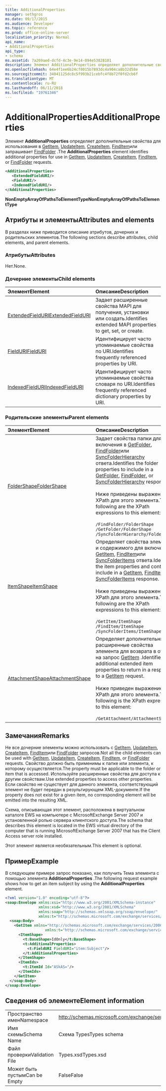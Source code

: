 ```yaml
---
title: AdditionalProperties
manager: sethgros
ms.date: 09/17/2015
ms.audience: Developer
ms.topic: reference
ms.prod: office-online-server
localization_priority: Normal
api_name:
- AdditionalProperties
api_type:
- schema
ms.assetid: 7a269aed-dcfd-4c3e-9e14-094e53828101
description: Элемент AdditionalProperties определяет дополнительные свойства для использования в GetItem, UpdateItem, CreateItem, FindItem или запрашивает FindFolder.
ms.openlocfilehash: 64e4f1ee6b24cf8015b7893dc4a904ca8b32d58e
ms.sourcegitcommit: 34041125dc8c5f993b21cebfc4f8b72f0fd2cb6f
ms.translationtype: MT
ms.contentlocale: ru-RU
ms.lasthandoff: 06/11/2018
ms.locfileid: "19761346"
---
```

# <a name="additionalproperties"></a><span data-ttu-id="2cdcf-103">AdditionalProperties</span><span class="sxs-lookup"><span data-stu-id="2cdcf-103">AdditionalProperties</span></span>

<span data-ttu-id="2cdcf-104">Элемент **AdditionalProperties** определяет дополнительные свойства для использования в [GetItem](getitem.md), [UpdateItem](updateitem.md), [CreateItem](createitem.md), [FindItem](finditem.md)или запрашивает [FindFolder](findfolder.md) .</span><span class="sxs-lookup"><span data-stu-id="2cdcf-104">The **AdditionalProperties** element identifies additional properties for use in [GetItem](getitem.md), [UpdateItem](updateitem.md), [CreateItem](createitem.md), [FindItem](finditem.md), or [FindFolder](findfolder.md) requests.</span></span> 
  
```xml
<AdditionalProperties>
   <ExtendedFieldURI/>
   <FieldURI/>
   <IndexedFieldURI/>
</AdditionalProperties>
```

 <span data-ttu-id="2cdcf-105">**NonEmptyArrayOfPathsToElementType**</span><span class="sxs-lookup"><span data-stu-id="2cdcf-105">**NonEmptyArrayOfPathsToElementType**</span></span>
## <a name="attributes-and-elements"></a><span data-ttu-id="2cdcf-106">Атрибуты и элементы</span><span class="sxs-lookup"><span data-stu-id="2cdcf-106">Attributes and elements</span></span>

<span data-ttu-id="2cdcf-107">В разделах ниже приводится описание атрибутов, дочерних и родительских элементов.</span><span class="sxs-lookup"><span data-stu-id="2cdcf-107">The following sections describe attributes, child elements, and parent elements.</span></span>
  
### <a name="attributes"></a><span data-ttu-id="2cdcf-108">Атрибуты</span><span class="sxs-lookup"><span data-stu-id="2cdcf-108">Attributes</span></span>

<span data-ttu-id="2cdcf-109">Нет.</span><span class="sxs-lookup"><span data-stu-id="2cdcf-109">None.</span></span>
  
### <a name="child-elements"></a><span data-ttu-id="2cdcf-110">Дочерние элементы</span><span class="sxs-lookup"><span data-stu-id="2cdcf-110">Child elements</span></span>

|<span data-ttu-id="2cdcf-111">**Элемент**</span><span class="sxs-lookup"><span data-stu-id="2cdcf-111">**Element**</span></span>|<span data-ttu-id="2cdcf-112">**Описание**</span><span class="sxs-lookup"><span data-stu-id="2cdcf-112">**Description**</span></span>|
|:-----|:-----|
|[<span data-ttu-id="2cdcf-113">ExtendedFieldURI</span><span class="sxs-lookup"><span data-stu-id="2cdcf-113">ExtendedFieldURI</span></span>](extendedfielduri.md) <br/> |<span data-ttu-id="2cdcf-114">Задает расширенные свойства MAPI для получения, установки или создать.</span><span class="sxs-lookup"><span data-stu-id="2cdcf-114">Identifies extended MAPI properties to get, set, or create.</span></span>  <br/> |
|[<span data-ttu-id="2cdcf-115">FieldURI</span><span class="sxs-lookup"><span data-stu-id="2cdcf-115">FieldURI</span></span>](fielduri.md) <br/> |<span data-ttu-id="2cdcf-116">Идентифицирует часто упоминаемые свойства по URI.</span><span class="sxs-lookup"><span data-stu-id="2cdcf-116">Identifies frequently referenced properties by URI.</span></span>  <br/> |
|[<span data-ttu-id="2cdcf-117">IndexedFieldURI</span><span class="sxs-lookup"><span data-stu-id="2cdcf-117">IndexedFieldURI</span></span>](indexedfielduri.md) <br/> |<span data-ttu-id="2cdcf-118">Идентифицирует часто упоминаемые свойства словаря по URI.</span><span class="sxs-lookup"><span data-stu-id="2cdcf-118">Identifies frequently referenced dictionary properties by URI.</span></span>  <br/> |
   
### <a name="parent-elements"></a><span data-ttu-id="2cdcf-119">Родительские элементы</span><span class="sxs-lookup"><span data-stu-id="2cdcf-119">Parent elements</span></span>

|<span data-ttu-id="2cdcf-120">**Элемент**</span><span class="sxs-lookup"><span data-stu-id="2cdcf-120">**Element**</span></span>|<span data-ttu-id="2cdcf-121">**Описание**</span><span class="sxs-lookup"><span data-stu-id="2cdcf-121">**Description**</span></span>|
|:-----|:-----|
|[<span data-ttu-id="2cdcf-122">FolderShape</span><span class="sxs-lookup"><span data-stu-id="2cdcf-122">FolderShape</span></span>](foldershape.md) <br/> | <span data-ttu-id="2cdcf-123">Задает свойства папки для включения в [GetFolder](getfolder.md), [FindFolder](findfolder.md)или [SyncFolderHierarchy](syncfolderhierarchy.md) ответа.</span><span class="sxs-lookup"><span data-stu-id="2cdcf-123">Identifies the folder properties to include in a [GetFolder](getfolder.md), [FindFolder](findfolder.md), or [SyncFolderHierarchy](syncfolderhierarchy.md) response.</span></span><br/><br/>  <span data-ttu-id="2cdcf-124">Ниже приведены выражения XPath для этого элемента.</span><span class="sxs-lookup"><span data-stu-id="2cdcf-124">The following are the XPath expressions to this element:</span></span><br/><br/>  `/FindFolder/FolderShape` <br/>  `/GetFolder/FolderShape` <br/>  `/SyncFolderHierarchy/FolderShape` <br/> |
|[<span data-ttu-id="2cdcf-125">ItemShape</span><span class="sxs-lookup"><span data-stu-id="2cdcf-125">ItemShape</span></span>](itemshape.md) <br/> | <span data-ttu-id="2cdcf-126">Определяет свойства элемента и содержимого для включения в [GetItem](getitem.md), [FindItem](finditem.md)или [SyncFolderItems](syncfolderitems.md) ответа.</span><span class="sxs-lookup"><span data-stu-id="2cdcf-126">Identifies the item properties and content to include in a [GetItem](getitem.md), [FindItem](finditem.md), or [SyncFolderItems](syncfolderitems.md) response.</span></span><br/><br/>  <span data-ttu-id="2cdcf-127">Ниже приведены выражения XPath для этого элемента.</span><span class="sxs-lookup"><span data-stu-id="2cdcf-127">The following are the XPath expressions to this element:</span></span><br/><br/>  `/GetItem/ItemShape` <br/>  `/FindItem/ItemShape` <br/>  `/SyncFolderItems/ItemShape` <br/> |
|[<span data-ttu-id="2cdcf-128">AttachmentShape</span><span class="sxs-lookup"><span data-stu-id="2cdcf-128">AttachmentShape</span></span>](attachmentshape.md) <br/> |<span data-ttu-id="2cdcf-129">Определяет дополнительные расширенные свойства элемента для возврата в ответ на запрос [GetItem](getitem.md) .</span><span class="sxs-lookup"><span data-stu-id="2cdcf-129">Identifies additional extended item properties to return in a response to a [GetItem](getitem.md) request.</span></span><br/><br/> <span data-ttu-id="2cdcf-130">Ниже приведен выражение XPath для этого элемента.</span><span class="sxs-lookup"><span data-stu-id="2cdcf-130">The following is the XPath expression to this element:</span></span><br/><br/>  `/GetAttachment/AttachmentShape` <br/> |
   
## <a name="remarks"></a><span data-ttu-id="2cdcf-131">Замечания</span><span class="sxs-lookup"><span data-stu-id="2cdcf-131">Remarks</span></span>

<span data-ttu-id="2cdcf-132">Не все дочерние элементы можно использовать с [GetItem](getitem.md), [UpdateItem](updateitem.md), [CreateItem](createitem.md), [FindItem](finditem.md)или [FindFolder](findfolder.md) запросов.</span><span class="sxs-lookup"><span data-stu-id="2cdcf-132">Not all the child elements can be used with [GetItem](getitem.md), [UpdateItem](updateitem.md), [CreateItem](createitem.md), [FindItem](finditem.md), or [FindFolder](findfolder.md) requests.</span></span> <span data-ttu-id="2cdcf-133">Свойство должно быть применимы к папке или элемента, к которому осуществляется.</span><span class="sxs-lookup"><span data-stu-id="2cdcf-133">The property must be applicable to the folder or item that is accessed.</span></span> <span data-ttu-id="2cdcf-134">Используйте расширенные свойства для доступа к другим свойствам.</span><span class="sxs-lookup"><span data-stu-id="2cdcf-134">Use extended properties to access other properties.</span></span> <span data-ttu-id="2cdcf-135">Если свойство не существует для данного элемента, соответствующий элемент не будет передан в результирующем XML-документе.</span><span class="sxs-lookup"><span data-stu-id="2cdcf-135">If the property does not exist for a given item, no corresponding element will be emitted into the resulting XML.</span></span> 
  
<span data-ttu-id="2cdcf-136">Схема, описывающая этот элемент, расположена в виртуальном каталоге EWS на компьютере с MicrosoftExchange Server 2007 и установленной ролью сервера клиентского доступа.</span><span class="sxs-lookup"><span data-stu-id="2cdcf-136">The schema that describes this element is located in the EWS virtual directory of the computer that is running MicrosoftExchange Server 2007 that has the Client Access server role installed.</span></span> 
  
<span data-ttu-id="2cdcf-137">Этот элемент является необязательным.</span><span class="sxs-lookup"><span data-stu-id="2cdcf-137">This element is optional.</span></span>
  
## <a name="example"></a><span data-ttu-id="2cdcf-138">Пример</span><span class="sxs-lookup"><span data-stu-id="2cdcf-138">Example</span></span>

<span data-ttu-id="2cdcf-139">В следующем примере запрос показано, как получить Тема элемента с помощью элемента **AdditionalProperties** .</span><span class="sxs-lookup"><span data-stu-id="2cdcf-139">The following request example shows how to get an item subject by using the **AdditionalProperties** element.</span></span> 
  
```XML
<?xml version="1.0" encoding="utf-8"?>
<soap:Envelope xmlns:xsi="http://www.w3.org/2001/XMLSchema-instance"
               xmlns:xsd="http://www.w3.org/2001/XMLSchema"
               xmlns:soap="http://schemas.xmlsoap.org/soap/envelope/"
               xmlns:t="http://schemas.microsoft.com/exchange/services/2006/types">
  <soap:Body>
    <GetItem xmlns="http://schemas.microsoft.com/exchange/services/2006/messages" 
                  xmlns:t="http://schemas.microsoft.com/exchange/services/2006/types">
      <ItemShape>
        <t:BaseShape>IdOnly</t:BaseShape>
        <t:AdditionalProperties>
          <t:FieldURI FieldURI="item:Subject"/>
        </t:AdditionalProperties>
      </ItemShape>
      <ItemIds>
        <t:ItemId Id="ASkAS="/>
      </ItemIds>
    </GetItem>
  </soap:Body>
</soap:Envelope>
```

## <a name="element-information"></a><span data-ttu-id="2cdcf-140">Сведения об элементе</span><span class="sxs-lookup"><span data-stu-id="2cdcf-140">Element information</span></span>

|||
|:-----|:-----|
|<span data-ttu-id="2cdcf-141">Пространство имен</span><span class="sxs-lookup"><span data-stu-id="2cdcf-141">Namespace</span></span>  <br/> |http://schemas.microsoft.com/exchange/services/2006/types  <br/> |
|<span data-ttu-id="2cdcf-142">Имя схемы</span><span class="sxs-lookup"><span data-stu-id="2cdcf-142">Schema Name</span></span>  <br/> |<span data-ttu-id="2cdcf-143">Схема Types</span><span class="sxs-lookup"><span data-stu-id="2cdcf-143">Types schema</span></span>  <br/> |
|<span data-ttu-id="2cdcf-144">Файл проверки</span><span class="sxs-lookup"><span data-stu-id="2cdcf-144">Validation File</span></span>  <br/> |<span data-ttu-id="2cdcf-145">Types.xsd</span><span class="sxs-lookup"><span data-stu-id="2cdcf-145">Types.xsd</span></span>  <br/> |
|<span data-ttu-id="2cdcf-146">Может быть пустым</span><span class="sxs-lookup"><span data-stu-id="2cdcf-146">Can be Empty</span></span>  <br/> |<span data-ttu-id="2cdcf-147">False</span><span class="sxs-lookup"><span data-stu-id="2cdcf-147">False</span></span>  <br/> |
   


